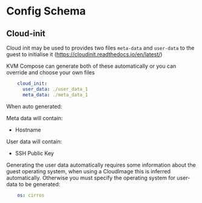 # Config Schema

## Cloud-init

Cloud init may be used to provides two files `meta-data` and `user-data` to the guest to initialise it 
(https://cloudinit.readthedocs.io/en/latest/)

KVM Compose can generate both of these automatically or you can override and choose your own files

```yaml
    cloud_init:
      user_data: ./user_data_1
      meta_data: ./meta_data_1
```

When auto generated:

Meta data will contain:

- Hostname

User data will contain:

- SSH Public Key

Generating the user data automatically requires some information about the guest operating system,
when using a CloudImage this is inferred automatically. Otherwise you must specify the operating system for user-data to
be generated:

```yaml
    os: cirros
```
